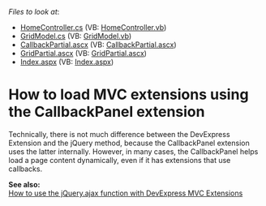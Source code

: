 <!-- default file list -->
*Files to look at*:

* [HomeController.cs](./CS/Controllers/HomeController.cs) (VB: [HomeController.vb](./VB/Controllers/HomeController.vb))
* [GridModel.cs](./CS/Models/GridModel.cs) (VB: [GridModel.vb](./VB/Models/GridModel.vb))
* [CallbackPartial.ascx](./CS/Views/Home/CallbackPartial.ascx) (VB: [CallbackPartial.ascx](./VB/Views/Home/CallbackPartial.ascx))
* [GridPartial.ascx](./CS/Views/Home/GridPartial.ascx) (VB: [GridPartial.ascx](./VB/Views/Home/GridPartial.ascx))
* [Index.aspx](./CS/Views/Home/Index.aspx) (VB: [Index.aspx](./VB/Views/Home/Index.aspx))
<!-- default file list end -->
# How to load MVC extensions using the CallbackPanel extension


<p>Technically, there is not much difference between the DevExpress Extension and the jQuery method, because the CallbackPanel extension uses the latter internally. However, in many cases, the CallbackPanel helps load a page content dynamically, even if it has extensions that use callbacks.</p><p><strong>See also:<br />
</strong><a href="https://www.devexpress.com/Support/Center/p/E4063">How to use the jQuery.ajax function with DevExpress MVC Extensions</a></p>

<br/>


